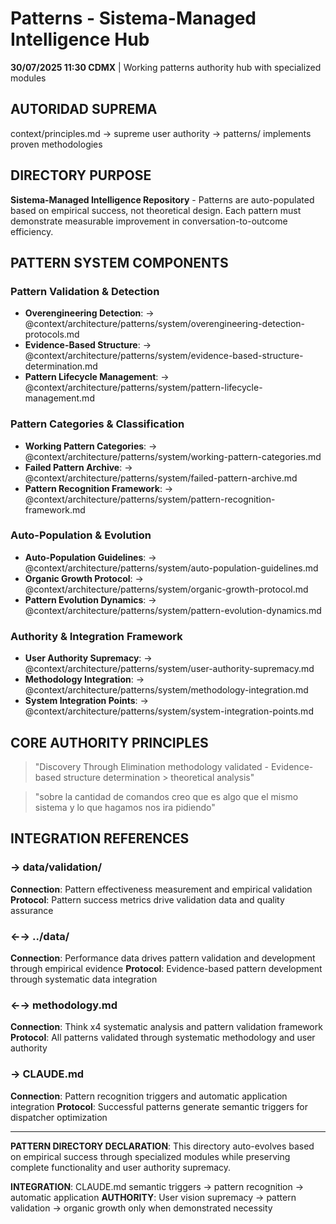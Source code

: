 # Patterns - Sistema-Managed Intelligence Hub

**30/07/2025 11:30 CDMX** | Working patterns authority hub with specialized modules

## AUTORIDAD SUPREMA
context/principles.md → supreme user authority → patterns/ implements proven methodologies

## DIRECTORY PURPOSE
**Sistema-Managed Intelligence Repository** - Patterns are auto-populated based on empirical success, not theoretical design. Each pattern must demonstrate measurable improvement in conversation-to-outcome efficiency.

## PATTERN SYSTEM COMPONENTS

### **Pattern Validation & Detection**
- **Overengineering Detection**: → @context/architecture/patterns/system/overengineering-detection-protocols.md
- **Evidence-Based Structure**: → @context/architecture/patterns/system/evidence-based-structure-determination.md
- **Pattern Lifecycle Management**: → @context/architecture/patterns/system/pattern-lifecycle-management.md

### **Pattern Categories & Classification**
- **Working Pattern Categories**: → @context/architecture/patterns/system/working-pattern-categories.md
- **Failed Pattern Archive**: → @context/architecture/patterns/system/failed-pattern-archive.md
- **Pattern Recognition Framework**: → @context/architecture/patterns/system/pattern-recognition-framework.md

### **Auto-Population & Evolution**
- **Auto-Population Guidelines**: → @context/architecture/patterns/system/auto-population-guidelines.md
- **Organic Growth Protocol**: → @context/architecture/patterns/system/organic-growth-protocol.md
- **Pattern Evolution Dynamics**: → @context/architecture/patterns/system/pattern-evolution-dynamics.md

### **Authority & Integration Framework**
- **User Authority Supremacy**: → @context/architecture/patterns/system/user-authority-supremacy.md
- **Methodology Integration**: → @context/architecture/patterns/system/methodology-integration.md
- **System Integration Points**: → @context/architecture/patterns/system/system-integration-points.md

## CORE AUTHORITY PRINCIPLES

> "Discovery Through Elimination methodology validated - Evidence-based structure determination > theoretical analysis"

> "sobre la cantidad de comandos creo que es algo que el mismo sistema y lo que hagamos nos ira pidiendo"

## INTEGRATION REFERENCES

### → data/validation/
**Connection**: Pattern effectiveness measurement and empirical validation
**Protocol**: Pattern success metrics drive validation data and quality assurance

### ←→ ../data/
**Connection**: Performance data drives pattern validation and development through empirical evidence
**Protocol**: Evidence-based pattern development through systematic data integration

### ←→ methodology.md
**Connection**: Think x4 systematic analysis and pattern validation framework
**Protocol**: All patterns validated through systematic methodology and user authority

### → CLAUDE.md
**Connection**: Pattern recognition triggers and automatic application integration
**Protocol**: Successful patterns generate semantic triggers for dispatcher optimization

---

**PATTERN DIRECTORY DECLARATION**: This directory auto-evolves based on empirical success through specialized modules while preserving complete functionality and user authority supremacy.

**INTEGRATION**: CLAUDE.md semantic triggers → pattern recognition → automatic application
**AUTHORITY**: User vision supremacy → pattern validation → organic growth only when demonstrated necessity